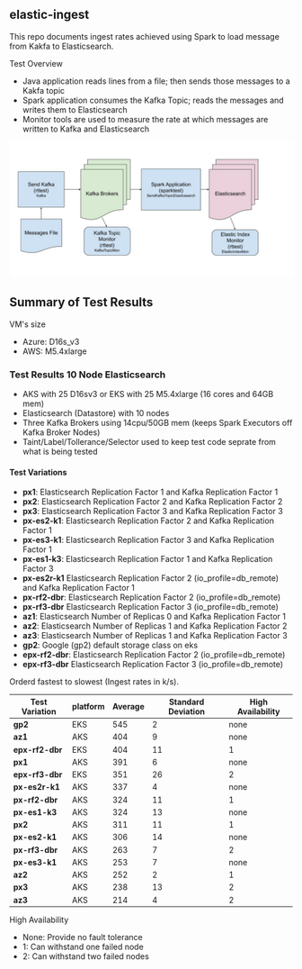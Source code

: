 ## elastic-ingest

This repo documents ingest rates achieved using Spark to load message from Kakfa to Elasticsearch.

Test Overview
- Java application reads lines from a file; then sends those messages to a Kakfa topic
- Spark application consumes the Kafka Topic; reads the messages and writes them to Elasticsearch
- Monitor tools are used to measure the rate at which messages are written to Kafka and Elasticsearch

![Kafka Spark Elastic Diagram](./KafkaSparkElasticDiagram.jpg)


## Summary of Test Results

VM's size
- Azure: D16s_v3
- AWS: M5.4xlarge

### Test Results 10 Node Elasticsearch

- AKS with 25 D16sv3 or EKS with 25 M5.4xlarge (16 cores and 64GB mem)
- Elasticsearch (Datastore) with 10 nodes
- Three Kafka Brokers using 14cpu/50GB mem (keeps Spark Executors off Kafka Broker Nodes)
- Taint/Label/Tollerance/Selector used to keep test code seprate from what is being tested

#### Test Variations 

- **px1**: Elasticsearch Replication Factor 1 and Kafka Replication Factor 1
- **px2**: Elasticsearch Replication Factor 2 and Kafka Replication Factor 2 
- **px3**: Elasticsearch Replication Factor 3 and Kafka Replication Factor 3 
- **px-es2-k1**: Elasticsearch Replication Factor 2 and Kafka Replication Factor 1 
- **px-es3-k1**: Elasticsearch Replication Factor 3 and Kafka Replication Factor 1 
- **px-es1-k3**: Elasticsearch Replication Factor 1 and Kafka Replication Factor 3 
- **px-es2r-k1** Elasticsearch Replication Factor 2 (io_profile=db_remote) and Kafka Replication Factor 1
- **px-rf2-dbr**: Elasticsearch Replication Factor 2 (io_profile=db_remote)
- **px-rf3-dbr** Elasticsearch Replication Factor 3 (io_profile=db_remote)
- **az1**: Elasticsearch Number of Replicas 0 and Kafka Replication Factor 1
- **az2**: Elasticsearch Number of Replicas 1 and Kafka Replication Factor 2 
- **az3**: Elasticsearch Number of Replicas 1 and Kafka Replication Factor 3 
- **gp2**: Google (gp2) default storage class on eks
- **epx-rf2-dbr**: Elasticsearch Replication Factor 2 (io_profile=db_remote)
- **epx-rf3-dbr** Elasticsearch Replication Factor 3 (io_profile=db_remote)

Orderd fastest to slowest (Ingest rates in k/s).

|Test Variation    |platform|Average|Standard Deviation|High Availability|
|------------------|--------|-------|------------------|-----------------|
|**gp2**           |EKS     |545    |2                 |none             |
|**az1**           |AKS     |404    |9                 |none             |
|**epx-rf2-dbr**   |EKS     |404    |11                |1                |
|**px1**           |AKS     |391    |6                 |none             |
|**epx-rf3-dbr**   |EKS     |351    |26                |2                |
|**px-es2r-k1**    |AKS     |337    |4                 |none             |
|**px-rf2-dbr**    |AKS     |324    |11                |1                |
|**px-es1-k3**     |AKS     |324    |13                |none             |
|**px2**           |AKS     |311    |11                |1                |
|**px-es2-k1**     |AKS     |306    |14                |none             |
|**px-rf3-dbr**    |AKS     |263    |7                 |2                |
|**px-es3-k1**     |AKS     |253    |7                 |none             |
|**az2**           |AKS     |252    |2                 |1                |
|**px3**           |AKS     |238    |13                |2                |
|**az3**           |AKS     |214    |4                 |2                |

High Availability
- None: Provide no fault tolerance
- 1: Can withstand one failed node 
- 2: Can withstand two failed nodes 


